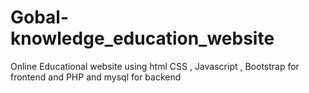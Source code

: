 # Gobal-knowledge_education_website
 Online Educational website using html CSS , Javascript , Bootstrap for frontend and PHP and mysql for backend
